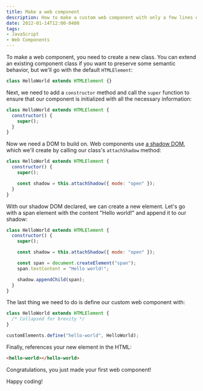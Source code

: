 ```yaml
---
title: Make a web component
description: How to make a custom web component with only a few lines of code
date: 2022-01-14T12:00-0400
tags:
- JavaScript
- Web Components
---
```


To make a web component, you need to create a new class. You can extend an existing component class if you want to preserve some semantic behavior, but we'll go with the default `HTMLElement`:

```js
class HelloWorld extends HTMLElement {}
```

Next, we need to add a `constructor` method and call the `super` function to ensure that our component is initialized with all the necessary information:

```js
class HelloWorld extends HTMLElement {
  constructor() {
    super();
  }
}
```

Now we need a DOM to build on. Web components use [a shadow DOM](https://developer.mozilla.org/en-US/docs/Web/Web_Components/Using_shadow_DOM), which we'll create by calling our class's `attachShadow` method:

```js
class HelloWorld extends HTMLElement {
  constructor() {
    super();

    const shadow = this.attachShadow({ mode: "open" });
  }
}
```

With our shadow DOM declared, we can create a new element. Let's go with a span element with the content "Hello world!" and append it to our shadow:

```js
class HelloWorld extends HTMLElement {
  constructor() {
    super();

    const shadow = this.attachShadow({ mode: "open" });

    const span = document.createElement("span");
    span.textContent = "Hello world!";

    shadow.appendChild(span);
  }
}
```

The last thing we need to do is define our custom web component with:

```js
class HelloWorld extends HTMLElement {
  /* Collapsed for brevity */
}

customElements.define("hello-world", HelloWorld);
```

Finally, references your new element in the HTML:

```html
<hello-world></hello-world>
```

Congratulations, you just made your first web component!

Happy coding!
